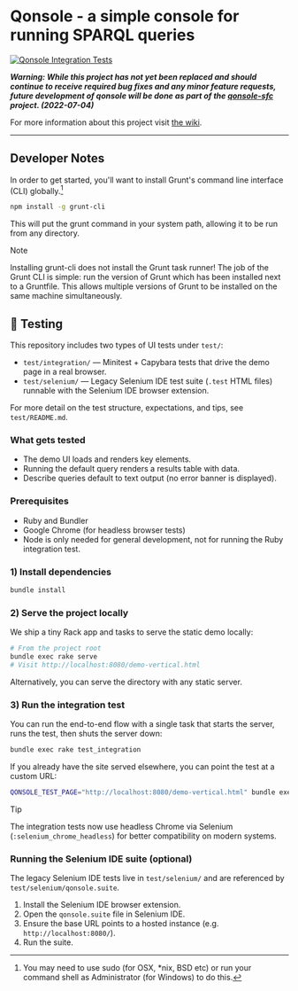 # Qonsole - a simple console for running SPARQL queries

[![Qonsole Integration Tests](https://github.com/epimorphics/qonsole/actions/workflows/integration-tests.yml/badge.svg)](https://github.com/epimorphics/qonsole/actions/workflows/integration-tests.yml)

**_Warning: While this project has not yet been replaced and should continue to
receive required bug fixes and any minor feature requests, future development of
qonsole will be done as part of the
[qonsole-sfc](https://github.com/epimorphics/qonsole-sfc) project.
(2022-07-04)_**

For more information about this project visit [the
wiki](https://github.com/epimorphics/qonsole/wiki).

---

## Developer Notes

In order to get started, you'll want to install Grunt's command line interface
(CLI) globally.[^1]

```sh
npm install -g grunt-cli
```

This will put the grunt command in your system path, allowing it to be run from
any directory.

>[!Note]
> Installing grunt-cli does not install the Grunt task runner! The job
> of the Grunt CLI is simple: run the version of Grunt which has been installed
> next to a Gruntfile. This allows multiple versions of Grunt to be installed on
> the same machine simultaneously.

[^1]: You may need to use sudo (for OSX, *nix, BSD etc) or run your
command shell as Administrator (for Windows) to do this.

## 🧪 Testing

This repository includes two types of UI tests under `test/`:

- `test/integration/` — Minitest + Capybara tests that drive the demo
  page in a real browser.
- `test/selenium/` — Legacy Selenium IDE test suite (`.test` HTML files)
  runnable with the Selenium IDE browser extension.

For more detail on the test structure, expectations, and tips, see
`test/README.md`.

### What gets tested

- The demo UI loads and renders key elements.
- Running the default query renders a results table with data.
- Describe queries default to text output (no error banner is displayed).

### Prerequisites

- Ruby and Bundler
- Google Chrome (for headless browser tests)
- Node is only needed for general development, not for running the Ruby
  integration test.

### 1) Install dependencies

```sh
bundle install
```

### 2) Serve the project locally

We ship a tiny Rack app and tasks to serve the static demo locally:

```sh
# From the project root
bundle exec rake serve
# Visit http://localhost:8080/demo-vertical.html
```

Alternatively, you can serve the directory with any static server.

### 3) Run the integration test

You can run the end-to-end flow with a single task that starts the server,
runs the test, then shuts the server down:

```sh
bundle exec rake test_integration
```

If you already have the site served elsewhere, you can point the test at a
custom URL:

```sh
QONSOLE_TEST_PAGE="http://localhost:8080/demo-vertical.html" bundle exec ruby test/integration/qonsole-test.rb
```

> [!TIP]
> The integration tests now use headless Chrome via Selenium
> (`:selenium_chrome_headless`) for better compatibility on modern systems.

### Running the Selenium IDE suite (optional)

The legacy Selenium IDE tests live in `test/selenium/` and are referenced by `test/selenium/qonsole.suite`.

1. Install the Selenium IDE browser extension.
2. Open the `qonsole.suite` file in Selenium IDE.
3. Ensure the base URL points to a hosted instance (e.g. `http://localhost:8080/`).
4. Run the suite.
